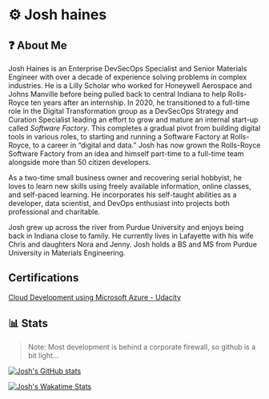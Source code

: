 # ⚙️ Josh haines

## ❓ About Me

Josh Haines is an Enterprise DevSecOps Specialist and Senior Materials Engineer with over a decade of experience solving problems in complex industries. He is a Lilly Scholar who worked for Honeywell Aerospace and Johns Manville before being pulled back to central Indiana to help Rolls-Royce ten years after an internship. In 2020, he transitioned to a full-time role in the Digital Transformation group as a DevSecOps Strategy and Curation Specialist leading an effort to grow and mature an internal start-up called _Software Factory_. This completes a gradual pivot from building digital tools in various roles, to starting and running a Software Factory at Rolls-Royce, to a career in “digital and data.”  Josh has now grown the Rolls-Royce Software Factory from an idea and himself part-time to a full-time team alongside more than 50 citizen developers.

As a two-time small business owner and recovering serial hobbyist, he loves to learn new skills using freely available information, online classes, and self-paced learning. He incorporates his self-taught abilities as a developer, data scientist, and DevOps enthusiast into projects both professional and charitable.

Josh grew up across the river from Purdue University and enjoys being back in Indiana close to family. He currently lives in Lafayette with his wife Chris and daughters Nora and Jenny. Josh holds a BS and MS from Purdue University in Materials Engineering.

## Certifications

[Cloud Development using Microsoft Azure - Udacity](https://confirm.udacity.com/Z2XKMDDC)

## 📊 Stats

>Note: Most development is behind a corporate firewall, so github is a bit light...
>
[![Josh's GitHub stats](https://github-readme-stats.vercel.app/api?username=jdhaines&show_icons=true&theme=synthwave)](http://JoshHaines.com)

<!-- [![Top Langs](https://github-readme-stats.vercel.app/api/top-langs/?username=jdhaines&theme=synthwave)](http://JoshHaines.com) -->

[![Josh's Wakatime Stats](https://github-readme-stats.vercel.app/api/wakatime?username=jdhaines&layout=compact&theme=synthwave)](http://JoshHaines.com)
